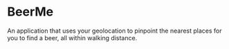 # BeerMe
An application that uses your geolocation to pinpoint the nearest places for you to find a beer, all within walking distance.